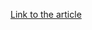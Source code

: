[Link to the article](https://web.archive.org/web/20210714010827/https://blog.zimperium.com/joker-is-still-no-laughing-matter/)
